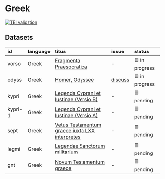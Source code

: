 # Greek
[![TEI validation](https://github.com/TITUS-2-0/greek/actions/workflows/validate.yaml/badge.svg?branch=main)](https://github.com/TITUS-2-0/greek/actions/workflows/validate.yaml)
## Datasets
| id      | language   | titus                                                                                                           | issue                                                  | status         |
|:--------|:-----------|:----------------------------------------------------------------------------------------------------------------|:-------------------------------------------------------|:---------------|
| vorso   | Greek      | [Fragmenta Praesocratica](http://titus.uni-frankfurt.de/texte/etcs/grie/vorsokr/vorso.htm)                      | -                                                      | 🟨 in progress |
| odyss   | Greek      | [Homer, Odyssee](http://titus.uni-frankfurt.de/texte/etcs/grie/homer/odyssee/odyss.htm)                         | [discuss](https://github.com/TITUS-2-0/greek/issues/1) | 🟨 in progress |
| kypri   | Greek      | [Legenda Cyprani et Iustinae (Versio B)](http://titus.uni-frankfurt.de/texte/etcs/grie/agio/kyprianb/kypri.htm) | -                                                      | 🟥 pending     |
| kypri-1 | Greek      | [Legenda Cyprani et Iustinae (Versio A)](http://titus.uni-frankfurt.de/texte/etcs/grie/agio/kypriana/kypri.htm) | -                                                      | 🟥 pending     |
| sept    | Greek      | [Vetus Testamentum graece iuxta LXX interpretes](http://titus.uni-frankfurt.de/texte/etcs/grie/sept/sept.htm)   | -                                                      | 🟥 pending     |
| legmi   | Greek      | [Legendae Sanctorum militarium](http://titus.uni-frankfurt.de/texte/etcs/grie/agio/legmilit/legmi.htm)          | -                                                      | 🟥 pending     |
| gnt     | Greek      | [Novum Testamentum graece](http://titus.uni-frankfurt.de/texte/etcs/grie/gnt/gnt.htm)                           | -                                                      | 🟥 pending     |